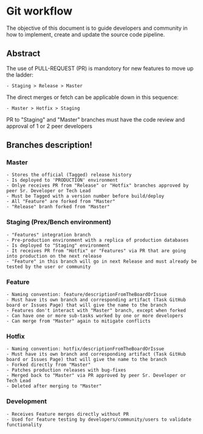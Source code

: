 # Git workflow

The objective of this document is to guide developers and community in how to implement, create and update the source code pipeline.

## Abstract

The use of PULL-REQUEST (PR) is mandotory for new features to move up the ladder:

    - Staging > Release > Master

The direct merges or fetch can be applicable down in this sequence:

    - Master > Hotfix > Staging

PR to "Staging" and "Master" branches must have the code review and approval of 1 or 2 peer developers

## Branches description!

### Master

    - Stores the official (Tagged) release history
    - Is deployed to 'PRODUCTION' environment
    - Onlye receives PR from "Release" or "Hotfix" branches approved by peer Sr. Developer or Tech Lead
    - Must be Tagged with a version number before build/deploy
    - All "Feature" are forked from "Master"
    - "Release" branh forked from "Master"

### Staging (Prex/Bench environment)

    - "Features" integration branch
    - Pre-production environment with a replica of production databases
    - Is deployed to "Staging" environment
    - It receives PR from "Hotfix" or "Features" via PR that are going into production on the next release
    - "Feature" in this branch will go in next Release and must already be tested by the user or community

### Feature

    - Naming convention: feature/descriptionFromTheBoardOrIssue
    - Must have its own branch and corresponding artifact (Task GitHub board or Issues Page) that will give the name to the branch
    - Features don't interact with "Master" branch, except when forked
    - Can have one or more sub-tasks worked by one or more developers
    - Can merge from "Master" again to mitigate conflicts

### Hotfix

    - Naming convention: hotfix/descriptionFromTheBoardOrIssue
    - Must have its own branch and corresponding artifact (Task GitHub board or Issues Page) that will give the name to the branch
    - Forked directly from "Master"
    - Patches production releases with bug-fixes
    - Merged back to "Master" via PR approved by peer Sr. Developer or Tech Lead
    - Deleted after merging to "Master"

### Development

    - Receives Feature merges directly without PR
    - Used for feature testing by developers/community/users to validate functionality
